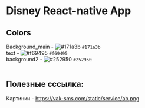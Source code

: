 # Disney React-native App
## Colors<br>
Background_main - ![#171a3b](https://placehold.co/15x15/f03c15/171a3b.png) `#171a3b`<br>
text - ![#f69495](https://placehold.co/15x15/f03c15/f69495.png) `#f69495`<br>
background2 - ![#252950](https://placehold.co/15x15/f03c15/252950.png) `#252950`<br>
<br>
## Полезные сссылка:
Картинки - https://vak-sms.com/static/service/ab.png<br>